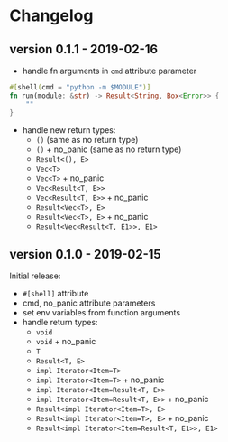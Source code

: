 # Changelog

## version 0.1.1 - 2019-02-16

- handle fn arguments in `cmd` attribute parameter
```rust
#[shell(cmd = "python -m $MODULE")]
fn run(module: &str) -> Result<String, Box<Error>> {
    ""
}
```
- handle new return types:
  * `()` (same as no return type)
  * `()` + no_panic (same as no return type)
  * `Result<(), E>`
  * `Vec<T>`
  * `Vec<T>` + no_panic
  * `Vec<Result<T, E>>`
  * `Vec<Result<T, E>>` + no_panic
  * `Result<Vec<T>, E>`
  * `Result<Vec<T>, E>` + no_panic
  * `Result<Vec<Result<T, E1>>, E1>`

## version 0.1.0 - 2019-02-15

Initial release:

- `#[shell]` attribute
- cmd, no_panic attribute parameters
- set env variables from function arguments
- handle return types:
  * `void`
  * `void` + no_panic
  * `T`
  * `Result<T, E>`
  * `impl Iterator<Item=T>`
  * `impl Iterator<Item=T>` + no_panic
  * `impl Iterator<Item=Result<T, E>>`
  * `impl Iterator<Item=Result<T, E>>` + no_panic
  * `Result<impl Iterator<Item=T>, E>`
  * `Result<impl Iterator<Item=T>, E>` + no_panic
  * `Result<impl Iterator<Item=Result<T, E1>>, E1>`